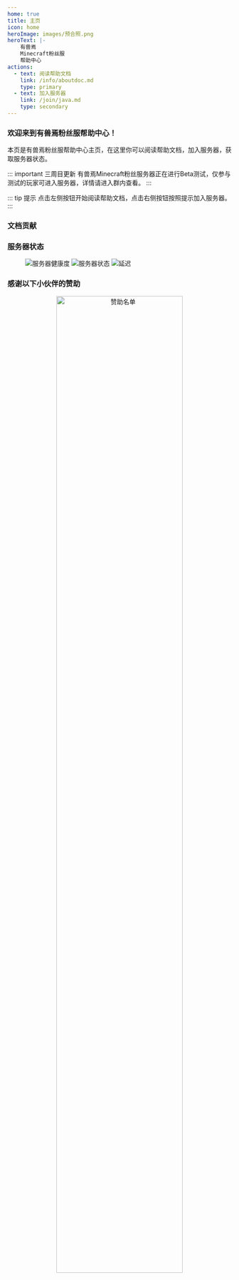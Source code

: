 ```yaml
---
home: true
title: 主页
icon: home
heroImage: images/预合照.png
heroText: |-
    有兽焉 
    Minecraft粉丝服
    帮助中心
actions:
  - text: 阅读帮助文档
    link: /info/aboutdoc.md
    type: primary
  - text: 加入服务器
    link: /join/java.md
    type: secondary
---
```


### 欢迎来到有兽焉粉丝服帮助中心！

本页是有兽焉粉丝服帮助中心主页，在这里你可以阅读帮助文档，加入服务器，获取服务器状态。

::: important 三周目更新
有兽焉Minecraft粉丝服务器正在进行Beta测试，仅参与测试的玩家可进入服务器，详情请进入群内查看。
:::

::: tip 提示
点击左侧按钮开始阅读帮助文档，点击右侧按钮按照提示加入服务器。
:::

<join-server/>

### 文档贡献
<contributor-list/>

### 服务器状态

<figure>

![服务器健康度](https://jiankong.zorua.top/api/badge/10/uptime/1?labelPrefix=Minecraft%E7%B2%89%E4%B8%9D%E6%9C%8D&prefix=%E5%81%A5%E5%BA%B7%E5%BA%A6&style=for-the-badge) ![服务器状态](https://jiankong.zorua.top/api/badge/10/status?style=for-the-badge) ![延迟](https://jiankong.zorua.top/api/badge/10/avg-response/1?style=for-the-badge)

</figure>

### 感谢以下小伙伴的赞助
<div class="sponsorship" align="center">
        <a href="https://afdian.com/a/ZoruaFox" target="_blank"><img width="75%"
                src="https://cos.zorua.top/Sponsor/sponsors.svg" alt="赞助名单" /></a>
</div>